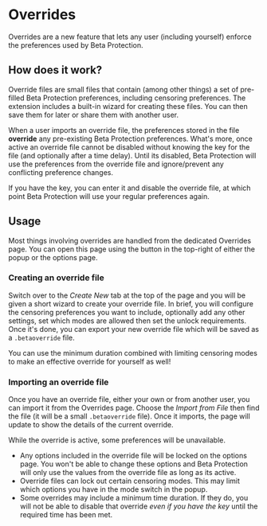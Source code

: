 # Overrides

Overrides are a new feature that lets any user (including yourself) enforce the preferences used by Beta Protection.

## How does it work?

Override files are small files that contain (among other things) a set of pre-filled Beta Protection preferences, including censoring preferences. The extension includes a built-in wizard for creating these files. You can then save them for later or share them with another user.

When a user imports an override file, the preferences stored in the file **override** any pre-existing Beta Protection preferences. What's more, once active an override file cannot be disabled without knowing the key for the file (and optionally after a time delay). Until its disabled, Beta Protection will use the preferences from the override file and ignore/prevent any conflicting preference changes.

If you have the key, you can enter it and disable the override file, at which point Beta Protection will use your regular preferences again.

## Usage

Most things involving overrides are handled from the dedicated Overrides page. You can open this page using the button in the top-right of either the popup or the options page.

### Creating an override file

Switch over to the *Create New* tab at the top of the page and you will be given a short wizard to create your override file. In brief, you will configure the censoring preferences you want to include, optionally add any other settings, set which modes are allowed then set the unlock requirements. Once it's done, you can export your new override file which will be saved as a `.betaoverride` file. 

<Note type="info">

You can use the minimum duration combined with limiting censoring modes to make an effective override for yourself as well!

</Note>

### Importing an override file

Once you have an override file, either your own or from another user, you can import it from the Overrides page. Choose the *Import from File* then find the file (it will be a small `.betaoverride` file). Once it imports, the page will update to show the details of the current override.

While the override is active, some preferences will be unavailable.

- Any options included in the override file will be locked on the options page. You won't be able to change these options and Beta Protection will only use the values from the override file as long as its active.
- Override files can lock out certain censoring modes. This may limit which options you have in the mode switch in the popup.
- Some overrides may include a minimum time duration. If they do, you will not be able to disable that override _even if you have the key_ until the required time has been met.